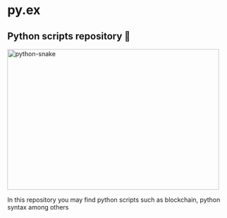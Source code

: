 # py.ex
<h2> Python scripts repository 🐍 </h2>
<img src="https://scx2.b-cdn.net/gfx/news/hires/2020/snakes.jpg" alt="python-snake" width="480" height="320">  
<br>
<p> In this repository you may find python scripts such as blockchain, python syntax among others </p>
     

